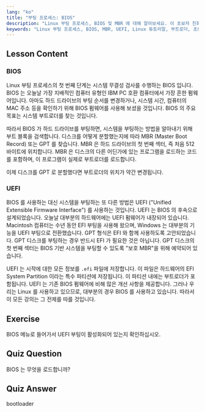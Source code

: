 ```yaml
---
lang: "ko"
title: "부팅 프로세스: BIOS"
description: "Linux 부팅 프로세스, BIOS 및 MBR 에 대해 알아보세요. 이 초보자 친화적인 가이드를 통해 시스템이 어떻게 시작되는지 이해하세요. UEFI 개념을 탐색하세요!"
keywords: "Linux 부팅 프로세스, BIOS, MBR, UEFI, Linux 튜토리얼, 부트로더, 초보자 Linux, 시스템 시작"
---
```


## Lesson Content

### BIOS

Linux 부팅 프로세스의 첫 번째 단계는 시스템 무결성 검사를 수행하는 BIOS 입니다. BIOS 는 오늘날 가장 지배적인 컴퓨터 유형인 IBM PC 호환 컴퓨터에서 가장 흔한 펌웨어입니다. 아마도 하드 드라이브의 부팅 순서를 변경하거나, 시스템 시간, 컴퓨터의 MAC 주소 등을 확인하기 위해 BIOS 펌웨어를 사용해 보셨을 것입니다. BIOS 의 주요 목표는 시스템 부트로더를 찾는 것입니다.

따라서 BIOS 가 하드 드라이브를 부팅하면, 시스템을 부팅하는 방법을 알아내기 위해 부트 블록을 검색합니다. 디스크를 어떻게 분할했는지에 따라 MBR (Master Boot Record) 또는 GPT 를 찾습니다. MBR 은 하드 드라이브의 첫 번째 섹터, 즉 처음 512 바이트에 위치합니다. MBR 은 디스크의 다른 어딘가에 있는 프로그램을 로드하는 코드를 포함하며, 이 프로그램이 실제로 부트로더를 로드합니다.

이제 디스크를 GPT 로 분할했다면 부트로더의 위치가 약간 변경됩니다.

### UEFI

BIOS 를 사용하는 대신 시스템을 부팅하는 또 다른 방법은 UEFI ("Unified Extensible Firmware Interface") 를 사용하는 것입니다. UEFI 는 BIOS 의 후속으로 설계되었습니다. 오늘날 대부분의 하드웨어에는 UEFI 펌웨어가 내장되어 있습니다. Macintosh 컴퓨터는 수년 동안 EFI 부팅을 사용해 왔으며, Windows 는 대부분의 기능을 UEFI 부팅으로 전환했습니다. GPT 형식은 EFI 와 함께 사용하도록 고안되었습니다. GPT 디스크를 부팅하는 경우 반드시 EFI 가 필요한 것은 아닙니다. GPT 디스크의 첫 번째 섹터는 BIOS 기반 시스템을 부팅할 수 있도록 "보호 MBR"을 위해 예약되어 있습니다.

UEFI 는 시작에 대한 모든 정보를 `.efi` 파일에 저장합니다. 이 파일은 하드웨어의 EFI System Partition 이라는 특수 파티션에 저장됩니다. 이 파티션 내에는 부트로더가 포함됩니다. UEFI 는 기존 BIOS 펌웨어에 비해 많은 개선 사항을 제공합니다. 그러나 우리는 Linux 를 사용하고 있으므로, 대부분의 경우 BIOS 를 사용하고 있습니다. 따라서 이 모든 강의는 그 전제를 따를 것입니다.

## Exercise

BIOS 메뉴로 들어가서 UEFI 부팅이 활성화되어 있는지 확인하십시오.

## Quiz Question

BIOS 는 무엇을 로드합니까?

## Quiz Answer

bootloader
